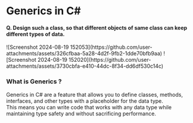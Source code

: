 <h1>Generics in C#</h1>

<h4> Q. Design such a class, so that different objects of same  class  can keep different types of data. </h4>
![Screenshot 2024-08-19 152053](https://github.com/user-attachments/assets/326cfbaa-5a28-4d2f-9fb2-1dde70bfb9aa)
![Screenshot 2024-08-19 152020](https://github.com/user-attachments/assets/3730cbfa-e410-44dc-8f34-dd6df530c14c)

<h3>What is Generics ? </h3>
Generics in C# are a feature that allows you to define classes, methods, interfaces, and other types with a placeholder for the data type. <br>
This means you can write code that works with any data type while maintaining type safety and without sacrificing performance.
